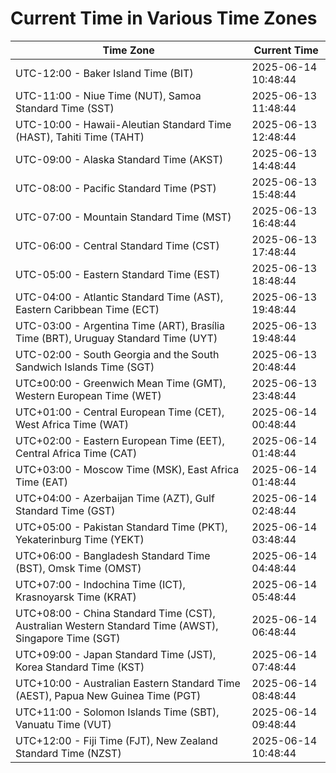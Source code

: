 # Current Time in Various Time Zones

| Time Zone | Current Time |
|-----------|--------------|
| UTC-12:00 - Baker Island Time (BIT) | 2025-06-14 10:48:44 |
| UTC-11:00 - Niue Time (NUT), Samoa Standard Time (SST) | 2025-06-13 11:48:44 |
| UTC-10:00 - Hawaii-Aleutian Standard Time (HAST), Tahiti Time (TAHT) | 2025-06-13 12:48:44 |
| UTC-09:00 - Alaska Standard Time (AKST) | 2025-06-13 14:48:44 |
| UTC-08:00 - Pacific Standard Time (PST) | 2025-06-13 15:48:44 |
| UTC-07:00 - Mountain Standard Time (MST) | 2025-06-13 16:48:44 |
| UTC-06:00 - Central Standard Time (CST) | 2025-06-13 17:48:44 |
| UTC-05:00 - Eastern Standard Time (EST) | 2025-06-13 18:48:44 |
| UTC-04:00 - Atlantic Standard Time (AST), Eastern Caribbean Time (ECT) | 2025-06-13 19:48:44 |
| UTC-03:00 - Argentina Time (ART), Brasília Time (BRT), Uruguay Standard Time (UYT) | 2025-06-13 19:48:44 |
| UTC-02:00 - South Georgia and the South Sandwich Islands Time (SGT) | 2025-06-13 20:48:44 |
| UTC±00:00 - Greenwich Mean Time (GMT), Western European Time (WET) | 2025-06-13 23:48:44 |
| UTC+01:00 - Central European Time (CET), West Africa Time (WAT) | 2025-06-14 00:48:44 |
| UTC+02:00 - Eastern European Time (EET), Central Africa Time (CAT) | 2025-06-14 01:48:44 |
| UTC+03:00 - Moscow Time (MSK), East Africa Time (EAT) | 2025-06-14 01:48:44 |
| UTC+04:00 - Azerbaijan Time (AZT), Gulf Standard Time (GST) | 2025-06-14 02:48:44 |
| UTC+05:00 - Pakistan Standard Time (PKT), Yekaterinburg Time (YEKT) | 2025-06-14 03:48:44 |
| UTC+06:00 - Bangladesh Standard Time (BST), Omsk Time (OMST) | 2025-06-14 04:48:44 |
| UTC+07:00 - Indochina Time (ICT), Krasnoyarsk Time (KRAT) | 2025-06-14 05:48:44 |
| UTC+08:00 - China Standard Time (CST), Australian Western Standard Time (AWST), Singapore Time (SGT) | 2025-06-14 06:48:44 |
| UTC+09:00 - Japan Standard Time (JST), Korea Standard Time (KST) | 2025-06-14 07:48:44 |
| UTC+10:00 - Australian Eastern Standard Time (AEST), Papua New Guinea Time (PGT) | 2025-06-14 08:48:44 |
| UTC+11:00 - Solomon Islands Time (SBT), Vanuatu Time (VUT) | 2025-06-14 09:48:44 |
| UTC+12:00 - Fiji Time (FJT), New Zealand Standard Time (NZST) | 2025-06-14 10:48:44 |
